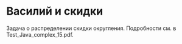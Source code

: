 Василий и скидки
================

Задача о распределении скидки округления. Подробности см. в Test_Java_complex_15.pdf.
